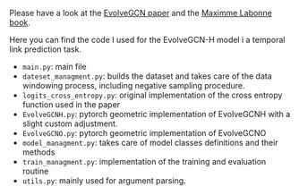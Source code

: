 Please have a look at the [EvolveGCN paper](https://arxiv.org/pdf/1902.10191.pdf) and the [Maximme Labonne book](https://github.com/PacktPublishing/Hands-On-Graph-Neural-Networks-Using-Python).

Here you can find the code I used for the EvolveGCN-H model i a temporal link prediction task.
- `main.py`: main file
- `dateset_managment.py`: builds the dataset and takes care of the data windowing process, including negative sampling procedure.
- `logits_cross_entropy.py`: original implementation of the cross entropy function used in the paper
- `EvolveGCNH.py`: pytorch geometric implementation of EvolveGCNH with a slight custom adjustment.
- `EvolveGCNO.py`: pytorch geometric implementation of EvolveGCNO
- `model_managment.py`: takes care of model classes definitions and their methods
- `train_managment.py`: implementation of the training and evaluation routine
- `utils.py`: mainly used for argument parsing.
